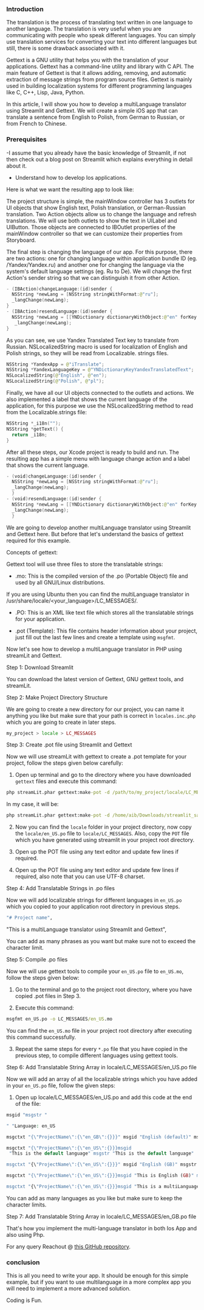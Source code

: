 ### Introduction
The translation is the process of translating text written in one language to another language. The translation is very useful when you are communicating with people who speak different languages. You can simply use translation services for converting your text into different languages but still, there is some drawback associated with it. 

Gettext is a GNU utility that helps you with the translation of your applications. Gettext has a command-line utility and library with C API. The main feature of Gettext is that it allows adding, removing, and automatic extraction of message strings from program source files. Gettext is mainly used in building localization systems for different programming languages like C, C++, Lisp, Java, Python.


In this article, I will show you how to develop a multiLanguage translator using Streamlit and Gettext. We will create a simple iOS app that can translate a sentence from English to Polish, from German to Russian, or from French to Chinese.

### Prerequisites
-I assume that you already have the basic knowledge of Streamlit, if not then check out a blog post on Streamlit which explains everything in detail about it. 
- Understand how to develop Ios applications.

Here is what we want the resulting app to look like:

The project structure is simple, the mainWindow controller has 3 outlets for UI objects that show English text, Polish translation, or German-Russian translation. Two Action objects allow us to change the language and refresh translations. We will use both outlets to show the text in UILabel and UIButton. Those objects are connected to IBOutlet properties of the mainWindow controller so that we can customize their properties from Storyboard.

The final step is changing the language of our app. For this purpose, there are two actions: one for changing language within application bundle ID (eg. /Yandex/Yandex.ru) and another one for changing the language via the system's default language settings (eg. Ru to De). We will change the first Action's sender string so that we can distinguish it from other Action.
```swift
- (IBAction)changeLanguage:(id)sender { 
  NSString *newLang = [NSString stringWithFormat:@"ru"]; 
  _langChange(newLang); 
}
- (IBAction)resendLanguage:(id)sender { 
  NSString *newLang = [[YNDictionary dictionaryWithObject:@"en" forKey:YNDictionaryKeyYandexTranslatedText] stringByReplacingObjectForKey:@"ru"];
   _langChange(newLang);
}
```
As you can see, we use Yandex Translated Text key to translate from Russian. NSLocalizedString macro is used for localization of English and Polish strings, so they will be read from Localizable. strings files.

```swift
NSString *YandexApp = @"iTranslate"; 
NSString *YandexLanguageKey = @"YNDictionaryKeyYandexTranslatedText"; 
NSLocalizedString(@"English", @"en"); 
NSLocalizedString(@"Polish", @"pl");
```

Finally, we have all our UI objects connected to the outlets and actions. We also implemented a label that shows the current language of the application, for this purpose we use the NSLocalizedString method to read from the Localizable.strings file:

```swift
NSString *_i18n(""); 
NSString *getText() { 
  return _i18n; 
}
```

After all these steps, our Xcode project is ready to build and run. The resulting app has a simple menu with language change action and a label that shows the current language.

```swift
- (void)changeLanguage:(id)sender { 
  NSString *newLang = [NSString stringWithFormat:@"ru"]; 
  _langChange(newLang); 
  } 
- (void)resendLanguage:(id)sender { 
  NSString *newLang = [[YNDictionary dictionaryWithObject:@"en" forKey:YNDictionaryKeyYandexTranslatedText] stringByReplacingObjectForKey:@"ru"]; 
  _langChange(newLang); 
  }

```
We are going to develop another multiLanguage translator using Streamlit and Gettext here. But before that let's understand the basics of gettext required for this example.

Concepts of gettext:

Gettext tool will use three files to store the translatable strings:

* .mo: This is the compiled version of the .po (Portable Object) file and used by all GNU/Linux distributions.

If you are using Ubuntu then you can find the multiLanguage translator in /usr/share/locale/<your_language>/LC_MESSAGES/.

* .PO: This is an XML like text file which stores all the translatable strings for your application.

* .pot (Template): This file contains header information about your project, just fill out the last few lines and create a template using `msgfmt`.
  
Now let's see how to develop a multiLanguage translator in PHP using streamLit and Gettext. 

Step 1: Download Streamlit

You can download the latest version of Gettext, GNU gettext tools, and streamLit.

Step 2:  Make Project Directory Structure

We are going to create a new directory for our project, you can name it anything you like but make sure that your path is correct in `locales.inc.php` which you are going to create in later steps.
```PHP
my_project > locale > LC_MESSAGES
```
Step 3: Create .pot file using Streamlit and Gettext

Now we will use streamLit with gettext to create a .pot template for your project, follow the steps given below carefully:

1. Open up terminal and go to the directory where you have downloaded `gettext` files and execute this command:
```cmd
php streamLit.phar gettext:make-pot -d /path/to/my_project/locale/LC_MESSAGES -n "#$Project%20Name"
```
In my case, it will be:
```cmd
php streamLit.phar gettext:make-pot -d /home/aib/Downloads/streamlit_sample/locale/LC_MESSAGES -n "StreamLIT PHP sample"
```
2. Now you can find the `locale` folder in your project directory, now copy the `locale/en_US.po` file to `locale/LC_MESSAGES`. Also, copy the `POT` file which you have generated using streamlit in your project root directory.

3. Open up the POT file using any text editor and update few lines if required.

4. Open up the POT file using any text editor and update few lines if required, also note that you can use UTF-8 charset.

Step 4: Add Translatable Strings in .po files

Now we will add localizable strings for different languages in `en_US.po` which you copied to your application root directory in previous steps.
```cmd
"# Project name",
```
"This is a multiLanguage translator using Streamlit and Gettext",

You can add as many phrases as you want but make sure not to exceed the character limit.

Step 5: Compile .po files

Now we will use gettext tools to compile your `en_US.po` file to `en_US.mo`, follow the steps given below:

1. Go to the terminal and go to the project root directory, where you have copied .pot files in Step 3.

2. Execute this command:
```cmd
msgfmt en_US.po -o LC_MESSAGES/en_US.mo
```
You can find the `en_US.mo` file in your project root directory after executing this command successfully.

3. Repeat the same steps for every `*.po` file that you have copied in the previous step, to compile different languages using gettext tools.

Step 6: Add Translatable String Array in locale/LC_MESSAGES/en_US.po file

Now we will add an array of all the localizable strings which you have added in your `en_US.po` file, follow the given steps:

1. Open up locale/LC_MESSAGES/en_US.po and add this code at the end of the file:
```PHP
msgid "msgstr "

" "Language: en_US

msgctxt "{\"ProjectName\":{\"en_GB\":{}}}" msgid "English (default)" msgstr "English (default)"

msgctxt "{\"ProjectName\":{\"en_US\":{}}}msgid
 "This is the default language" msgstr "This is the default language"

msgctxt "{\"ProjectName\":{\"en_US\":{}}}" msgid "English (GB)" msgstr "English (GB)"

msgctxt "{\"ProjectName\":{\"en_US\":{}}}msgid "This is English (GB)" msgstr "This is English (GB)"

msgctxt "{\"ProjectName\":{\"en_US\":{}}}msgid "This is a multiLanguage translator using Streamlit and Gettext" msgstr ""
```
You can add as many languages as you like but make sure to keep the character limits.

Step 7: Add Translatable String Array in locale/LC_MESSAGES/en_GB.po file

That's how you implement the multi-language translator in both Ios App and also using Php. 

For any query Reachout @ [this GitHub repository](https://github.com/johnniembugua/).
### conclusion
This is all you need to write your app. It should be enough for this simple example, but if you want to use multilanguage in a more complex app you will need to implement a more advanced solution.

Coding is Fun.

